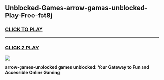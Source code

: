 
## Unblocked-Games-arrow-games-unblocked-Play-Free-fct8j
<h3>
<a href="https://premium76.site?title=arrow-games-unblocked&ref=18A">CLICK TO PLAY</a></h3>
<hr>

<h3>
<a href="https://premium76.site?title=arrow-games-unblocked&ref=18A">CLICK 2 PLAY</a>
  
</h3>

<a href="https://premium76.site?title=arrow-games-unblocked&ref=18A"><img src="https://clearcache.store/games.png"></a>


**arrow-games-unblocked games unblocked: Your Gateway to Fun and Accessible Online Gaming**
